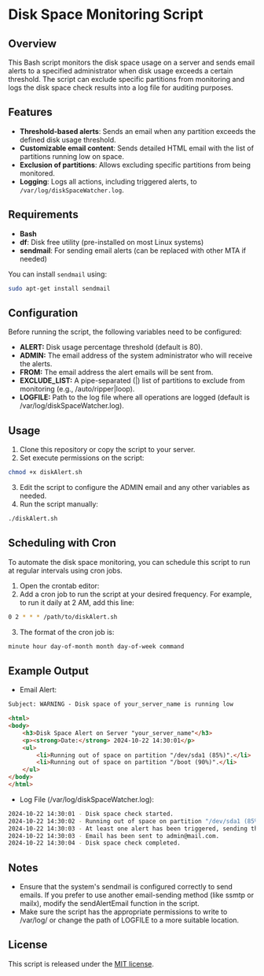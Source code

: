 # Disk Space Monitoring Script

## Overview

This Bash script monitors the disk space usage on a server and sends email alerts to a specified administrator when disk usage exceeds a certain threshold. The script can exclude specific partitions from monitoring and logs the disk space check results into a log file for auditing purposes.

## Features

- **Threshold-based alerts**: Sends an email when any partition exceeds the defined disk usage threshold.
- **Customizable email content**: Sends detailed HTML email with the list of partitions running low on space.
- **Exclusion of partitions**: Allows excluding specific partitions from being monitored.
- **Logging**: Logs all actions, including triggered alerts, to `/var/log/diskSpaceWatcher.log`.

## Requirements

- **Bash**
- **df**: Disk free utility (pre-installed on most Linux systems)
- **sendmail**: For sending email alerts (can be replaced with other MTA if needed)
  
You can install `sendmail` using:

```bash
sudo apt-get install sendmail
```

## Configuration

Before running the script, the following variables need to be configured:
* **ALERT:** Disk usage percentage threshold (default is 80).
* **ADMIN:** The email address of the system administrator who will receive the alerts.
* **FROM:** The email address the alert emails will be sent from.
* **EXCLUDE_LIST:** A pipe-separated (|) list of partitions to exclude from monitoring (e.g., /auto/ripper|loop).
* **LOGFILE:** Path to the log file where all operations are logged (default is /var/log/diskSpaceWatcher.log).

## Usage

1. Clone this repository or copy the script to your server.
2. Set execute permissions on the script:
```bash
chmod +x diskAlert.sh
```
3. Edit the script to configure the ADMIN email and any other variables as needed.
4. Run the script manually:
```bash
./diskAlert.sh
```

## Scheduling with Cron
To automate the disk space monitoring, you can schedule this script to run at regular intervals using cron jobs.

1. Open the crontab editor:
2. Add a cron job to run the script at your desired frequency. For example, to run it daily at 2 AM, add this line:
```bash
0 2 * * * /path/to/diskAlert.sh
```
3. The format of the cron job is:

```bash
minute hour day-of-month month day-of-week command
```

## Example Output
* Email Alert:
```html
Subject: WARNING - Disk space of your_server_name is running low

<html>
<body>
    <h3>Disk Space Alert on Server "your_server_name"</h3>
    <p><strong>Date:</strong> 2024-10-22 14:30:01</p>
    <ul>
        <li>Running out of space on partition "/dev/sda1 (85%)".</li>
        <li>Running out of space on partition "/boot (90%)".</li>
    </ul>
</body>
</html>
```

* Log File (/var/log/diskSpaceWatcher.log):

```bash
2024-10-22 14:30:01 - Disk space check started.
2024-10-22 14:30:02 - Running out of space on partition "/dev/sda1 (85%)".
2024-10-22 14:30:03 - At least one alert has been triggered, sending the email to admin@mail.com.
2024-10-22 14:30:03 - Email has been sent to admin@mail.com.
2024-10-22 14:30:04 - Disk space check completed.
```

## Notes
* Ensure that the system's sendmail is configured correctly to send emails. If you prefer to use another email-sending method (like ssmtp or mailx), modify the sendAlertEmail function in the script.
* Make sure the script has the appropriate permissions to write to /var/log/ or change the path of LOGFILE to a more suitable location.

## License
This script is released under the [MIT license](LICENSE.md#licence-mit).
